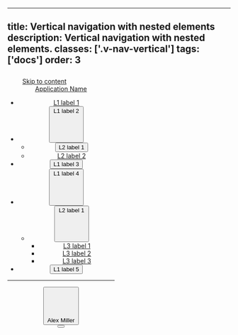 <!--
 *              © 2025 Visa
 *
 * Licensed under the Apache License, Version 2.0 (the "License");
 * you may not use this file except in compliance with the License.
 * You may obtain a copy of the License at
 *
 *         http://www.apache.org/licenses/LICENSE-2.0
 *
 * Unless required by applicable law or agreed to in writing, software
 * distributed under the License is distributed on an "AS IS" BASIS,
 * WITHOUT WARRANTIES OR CONDITIONS OF ANY KIND, either express or implied.
 * See the License for the specific language governing permissions and
 * limitations under the License.
 *
 -->
---
title: Vertical navigation with nested elements
description: Vertical navigation with nested elements.
classes: ['.v-nav-vertical']
tags: ['docs']
order: 3
---

<header class="v-nav v-nav-vertical" style="max-inline-size: 242px; block-size: 720px">
  <a class="v-link v-skip-link" href="javascript:window.location.href=window.location.href">Skip to content</a>
  <a aria-label="VISA Application Name Home" class="v-link v-link-no-underline v-flex v-flex-col v-mt-16 v-mb-30 v-ml-24 v-mr-14 v-gap-12" href="./nav" style="background-color: transparent">
    <svg class="v-flex v-flex-shrink-0 v-logo" fill="none" height="23" viewbox="0 0 71 23" width="71">
      <path clip-rule="evenodd" d="M50.6986 15.3377C50.7123 11.8369 47.8134 10.3152 45.4937 9.09755C43.9358 8.27981 42.6393 7.59921 42.6617 6.54843C42.6781 5.75329 43.4371 4.90557 45.0931 4.692C47.0325 4.5045 48.9864 4.8451 50.7479 5.67771L51.7566 0.985714C50.0419 0.341244 48.2261 0.00745647 46.3943 0C40.7429 0 36.7376 3.013 36.7014 7.33043C36.6653 10.5143 39.5501 12.3017 41.7286 13.363C43.9629 14.4473 44.7153 15.1439 44.7054 16.1164C44.7054 17.6049 42.9213 18.2587 41.2751 18.285C38.4794 18.3296 36.8224 17.5564 35.5085 16.9434L35.3839 16.8853L34.3357 21.7416C35.6763 22.3593 38.1504 22.8949 40.7166 22.9211C46.7393 22.9211 50.6821 19.9443 50.7019 15.3377H50.6986ZM26.9429 0.404143L17.6541 22.5729H11.592L7.02157 4.88257C6.74229 3.79171 6.50243 3.39414 5.658 2.93414C4.27143 2.18829 2.00429 1.48514 0 1.04814L0.138 0.391H9.89329C11.2059 0.396383 12.3201 1.35458 12.5219 2.65157L14.9369 15.4823L20.9234 0.404143H26.9429ZM70.9714 22.5663H65.6683L64.975 19.2641H57.6183L56.4223 22.5729H50.4029L59.0016 2.03057C59.409 1.04254 60.3741 0.399575 61.4429 0.404143H66.3419L70.9714 22.5663ZM59.2677 14.72L62.2873 6.394L64.0254 14.72H59.2677ZM30.3994 22.5729L35.1571 0.404143H29.4071L24.6626 22.5729H30.3994Z" fill-rule="evenodd">
      </path>
    </svg>
    <div class="v-typography-subtitle-1 v-nav-app-name">
      Application Name
    </div>
  </a>
  <nav aria-label="Vertical with nested elements">
    <ul class="v-tabs v-tabs-vertical">
      <li class="v-tab">
        <a class="v-button v-button-tertiary" href="javascript:window.location.href=window.location.href">
          L1 label 1
        </a>
      </li>
      <li class="v-tab">
        <button aria-expanded="false" class="v-button v-button-tertiary">
          L1 label 2
            <svg class="v-icon v-icon-tiny v-tab-suffix" viewbox="0 0 16 16">
              <use href="#visa-chevron-up-tiny">
              </use>
            </svg>
        </button>
        <ul class="v-tabs v-tabs-vertical">
          <li class="v-tab">
            <button aria-expanded="true" class="v-button v-button-tertiary">
              L2 label 1
            </button>
          </li>
          <li class="v-tab">
            <a class="v-button v-button-tertiary" href="javascript:window.location.href=window.location.href">
              L2 label 2
            </a>
          </li>
        </ul>
      </li>
      <li class="v-tab">
        <button aria-expanded="true" class="v-button v-button-tertiary">
          L1 label 3
        </button>
      </li>
      <li class="v-tab">
         <button aria-expanded="false" class="v-button v-button-tertiary">
          L1 label 4
            <svg class="v-icon v-icon-tiny v-tab-suffix" viewbox="0 0 16 16">
              <use href="#visa-chevron-up-tiny">
              </use>
            </svg>
        </button>
        <ul class="v-tabs v-tabs-vertical">
          <li class="v-tab v-tab-active">
            <button aria-expanded="false" class="v-button v-button-tertiary">
              L2 label 1
                <svg class="v-icon v-icon-tiny v-tab-suffix" viewbox="0 0 16 16">
                  <use href="#visa-chevron-up-tiny">
                  </use>
                </svg>
            </button>
            <ul class="v-tabs v-tabs-vertical">
              <li class="v-tab">
                <a class="v-button v-button-tertiary" href="javascript:window.location.href=window.location.href">
                  L3 label 1
                </a>
              </li>
                <li class="v-tab">
                <a class="v-button v-button-tertiary" href="javascript:window.location.href=window.location.href">
                  L3 label 2
                </a>
              </li>
              <li class="v-tab">
                <a class="v-button v-button-tertiary" href="javascript:window.location.href=window.location.href">
                  L3 label 3
                </a>
              </li>
            </ul>
          </li>
        </ul>
      </li>
      <li class="v-tab">
        <button aria-expanded="true" class="v-button v-button-tertiary">
          L1 label 5
        </button>
      </li>
    </ul>
  </nav>
  <div class="v-flex v-flex-col v-align-self-stretch v-gap-4 v-mt-auto">
    <hr class="v-divider v-divider-decorative v-my-6"/>
    <div class="v-tab">
      <button aria-label="Alex Miller" class="v-button v-button-large v-button-tertiary">
        <svg aria-hidden="true" class="v-avatar v-icon v-icon-visa v-icon-tiny" focusable="false" viewbox="0 0 16 16">
          <use href="#visa-account-tiny">
          </use>
        </svg>
        Alex Miller
      </button>
    </div>
    <button aria-expanded="true" aria-label="side bar" class="v-button v-button-small v-button-icon v-button-tertiary v-button-subtle v-ml-auto v-mr-8" type="button">
      <svg aria-hidden="true" class="v-icon v-icon-tiny" focusable="false" viewbox="0 0 16 16">
        <use href="#visa-media-rewind-tiny">
        </use>
      </svg>
    </button>
  </div>
</header>
